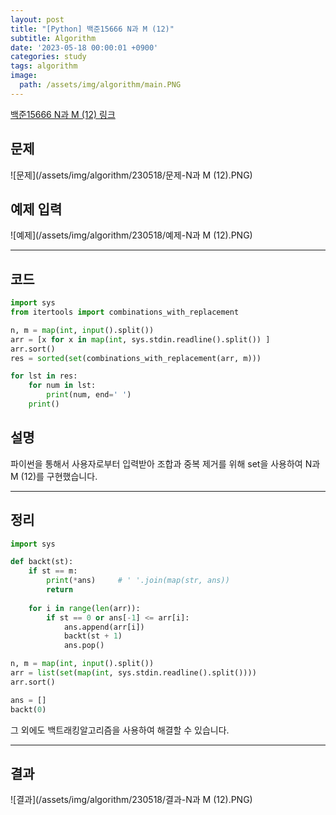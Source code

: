 ```yaml
---
layout: post
title: "[Python] 백준15666 N과 M (12)"
subtitle: Algorithm
date: '2023-05-18 00:00:01 +0900'
categories: study
tags: algorithm
image:
  path: /assets/img/algorithm/main.PNG
---
```


[백준15666 N과 M (12) 링크](https://www.acmicpc.net/problem/15666)

<!--more-->

## 문제
![문제](/assets/img/algorithm/230518/문제-N과 M (12).PNG)

## 예제 입력
![예제](/assets/img/algorithm/230518/예제-N과 M (12).PNG)

---

## 코드
```Python
import sys
from itertools import combinations_with_replacement

n, m = map(int, input().split())
arr = [x for x in map(int, sys.stdin.readline().split()) ]
arr.sort()
res = sorted(set(combinations_with_replacement(arr, m)))

for lst in res:
    for num in lst:
        print(num, end=' ')
    print()
```
## 설명
파이썬을 통해서 사용자로부터 입력받아 조합과 중복 제거를 위해 set을 사용하여 N과 M (12)를 구현했습니다. <br>

---

## 정리
```Python
import sys

def backt(st):
    if st == m:
        print(*ans)     # ' '.join(map(str, ans))
        return
    
    for i in range(len(arr)):
        if st == 0 or ans[-1] <= arr[i]:
            ans.append(arr[i])
            backt(st + 1)
            ans.pop()

n, m = map(int, input().split())
arr = list(set(map(int, sys.stdin.readline().split())))
arr.sort()

ans = []
backt(0)
```
그 외에도 백트래킹알고리즘을 사용하여 해결할 수 있습니다. <br>

---

## 결과
![결과](/assets/img/algorithm/230518/결과-N과 M (12).PNG)